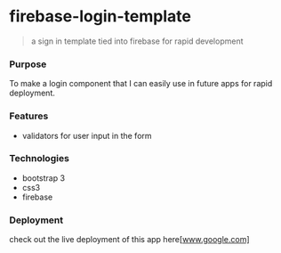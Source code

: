 # firebase-login-template
> a sign in template tied into firebase for rapid development

### Purpose

To make a login component that I can easily use in future apps for rapid deployment.

### Features
* validators for user input in the form


### Technologies
* bootstrap 3
* css3
* firebase

### Deployment

check out the live deployment of this app here[www.google.com]
